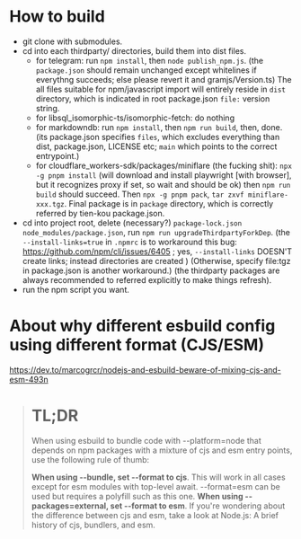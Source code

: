 # How to build

- git clone with submodules.
- cd into each thirdparty/ directories, build them into dist files.
  - for telegram: run `npm install`, then `node publish_npm.js`. (the `package.json` should remain unchanged except whitelines if everythng succeeds; else please revert it and gramjs/Version.ts) The all files suitable for npm/javascript import will entirely reside in `dist` directory, which is indicated in root package.json `file:` version string.
  - for libsql_isomorphic-ts/isomorphic-fetch: do nothing
  - for markdowndb: run `npm install`, then `npm run build`, then, done. (its package.json specifies `files`, which excludes everything than dist, package.json, LICENSE etc; `main` which points to the correct entrypoint.)
  - for cloudflare_workers-sdk/packages/miniflare (the fucking shit): `npx -g pnpm install` (will download and install playwright [with browser], but it recognizes proxy if set, so wait and should be ok) then `npm run build` should succeed. Then `npx -g pnpm pack`, `tar zxvf miniflare-xxx.tgz`. Final package is in `package` directory, which is correctly referred by tien-kou package.json.
- cd into project root, delete (necessary?) `package-lock.json node_modules/package.json`, run `npm run upgradeThirdpartyForkDep`. (the `--install-links=true` in `.npmrc` is to workaround this bug: https://github.com/npm/cli/issues/6405 ; yes, `--install-links` DOESN'T create links; instead directories are created ) (Otherwise, specify file:tgz in package.json is another workaround.) (the thirdparty packages are always recommended to referred explicitly to make things refresh). 
- run the npm script you want.

# About why different esbuild config using different format (CJS/ESM)

https://dev.to/marcogrcr/nodejs-and-esbuild-beware-of-mixing-cjs-and-esm-493n

> # TL;DR
> When using esbuild to bundle code with --platform=node that depends on npm packages with a mixture of cjs and esm entry points, use the following rule of thumb:
> 
> 
> **When using --bundle, set --format to cjs**. This will work in all cases except for esm modules with top-level await.
> --format=esm can be used but requires a polyfill such as this one.
> **When using --packages=external, set --format to esm**.
> If you're wondering about the difference between cjs and esm, take a look at Node.js: A brief history of cjs, bundlers, and esm.

